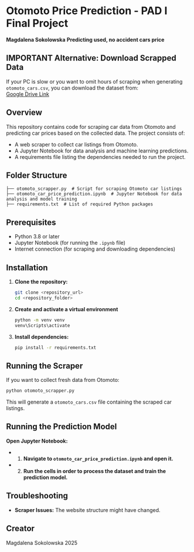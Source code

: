 # Otomoto Price Prediction - PAD I Final Project
**Magdalena Sokolowska**
**Predicting used, no accident cars price**

## IMPORTANT Alternative: Download Scrapped Data
If your PC is slow or you want to omit hours of scraping when generating `otomoto_cars.csv`, you can download the dataset from: \
[Google Drive Link](https://drive.google.com/file/d/1sGnE9eJetNg1TcoGLSfsMehVG4dB1yWF/view?usp=sharing)


## Overview
This repository contains code for scraping car data from Otomoto and predicting car prices based on the collected data. The project consists of:
- A web scraper to collect car listings from Otomoto.
- A Jupyter Notebook for data analysis and machine learning predictions.
- A requirements file listing the dependencies needed to run the project.

## Folder Structure
```
├── otomoto_scrapper.py  # Script for scraping Otomoto car listings
├── otomoto_car_price_prediction.ipynb  # Jupyter Notebook for data analysis and model training
├── requirements.txt  # List of required Python packages
```

## Prerequisites
- Python 3.8 or later
- Jupyter Notebook (for running the `.ipynb` file)
- Internet connection (for scraping and downloading dependencies)

## Installation
1. **Clone the repository:**
   ```sh
   git clone <repository_url>
   cd <repository_folder>
   ```

2. **Create and activate a virtual environment**
   ```sh
   python -m venv venv
   venv\Scripts\activate
   ```

3. **Install dependencies:**
   ```sh
   pip install -r requirements.txt
   ```

## Running the Scraper
If you want to collect fresh data from Otomoto:
```sh
python otomoto_scrapper.py
```
This will generate a `otomoto_cars.csv` file containing the scraped car listings.

## Running the Prediction Model
**Open Jupyter Notebook:**
- 1. **Navigate to `otomoto_car_price_prediction.ipynb` and open it.**
- 2. **Run the cells in order to process the dataset and train the prediction model.**

## Troubleshooting
- **Scraper Issues:** The website structure might have changed.
  
## Creator
Magdalena Sokolowska 2025
